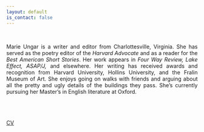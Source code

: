```yaml
---
layout: default
is_contact: false
---
```

<br>
<p align="justify">Marie Ungar is a writer and editor from Charlottesville, Virginia. She has served as the poetry editor of the <i>Harvard Advocate</i> and as a reader for the <i>Best American Short Stories</i>. Her work appears in <i>Four Way Review, Lake Effect, ASAP/J,</i> and elsewhere. Her writing has received awards and recognition from Harvard University, Hollins University, and the Fralin Museum of Art. She enjoys going on walks with friends and arguing about all the pretty and ugly details of the buildings they pass. She’s currently pursuing her Master’s in English literature at Oxford.</p>
<br>
<br>
<br>
<a href="MarieUngarCV.pdf" target="_blank">CV</a>